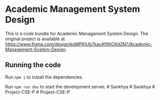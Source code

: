 
  # Academic Management System Design

  This is a code bundle for Academic Management System Design. The original project is available at https://www.figma.com/design/koMPKlUb7kacAfWiCKd2N7/Academic-Management-System-Design.

  ## Running the code

  Run `npm i` to install the dependencies.

  Run `npm run dev` to start the development server.
  #   S a n k h y a  
 #   S a n k h y a  
 #   P r o j e c t - C S E - P  
 #   P r o j e c t - C S E - P  
 